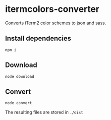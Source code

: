 # itermcolors-converter

Converts iTerm2 color schemes to json and sass.

## Install dependencies

```
npm i
```

## Download

```
node download
```

## Convert

```
node convert
```

The resulting files are stored in `./dist`